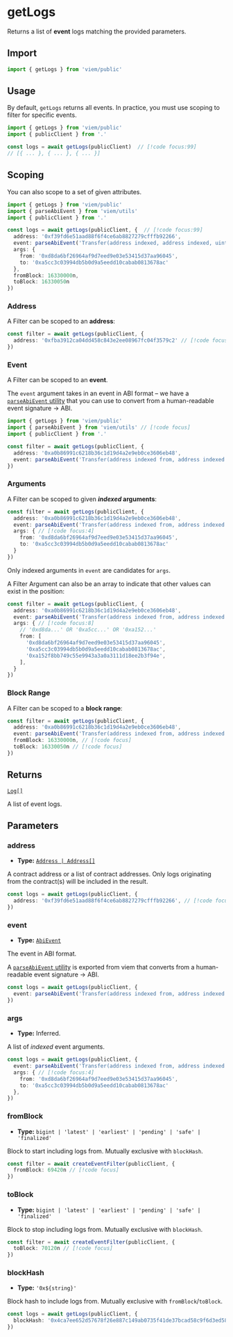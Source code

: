 # getLogs

Returns a list of **event** logs matching the provided parameters. 

## Import

```ts
import { getLogs } from 'viem/public'
```

## Usage

By default, `getLogs` returns all events. In practice, you must use scoping to filter for specific events.

```ts
import { getLogs } from 'viem/public'
import { publicClient } from '.'

const logs = await getLogs(publicClient)  // [!code focus:99]
// [{ ... }, { ... }, { ... }]
```

## Scoping

You can also scope to a set of given attributes.

```ts
import { getLogs } from 'viem/public'
import { parseAbiEvent } from 'viem/utils'
import { publicClient } from '.'

const logs = await getLogs(publicClient, {  // [!code focus:99]
  address: '0xf39fd6e51aad88f6f4ce6ab8827279cfffb92266',
  event: parseAbiEvent('Transfer(address indexed, address indexed, uint256)'),
  args: {
    from: '0xd8da6bf26964af9d7eed9e03e53415d37aa96045',
    to: '0xa5cc3c03994db5b0d9a5eedd10cabab0813678ac'
  },
  fromBlock: 16330000n,
  toBlock: 16330050n
})
```

### Address

A Filter can be scoped to an **address**:

```ts
const filter = await getLogs(publicClient, {
  address: '0xfba3912ca04dd458c843e2ee08967fc04f3579c2' // [!code focus]
})
```

### Event

A Filter can be scoped to an **event**.

The `event` argument takes in an event in ABI format – we have a [`parseAbiEvent` utility](/docs/contract/parseAbiEvent) that you can use to convert from a human-readable event signature → ABI.

```ts
import { getLogs } from 'viem/public'
import { parseAbiEvent } from 'viem/utils' // [!code focus]
import { publicClient } from '.'

const filter = await getLogs(publicClient, {
  address: '0xa0b86991c6218b36c1d19d4a2e9eb0ce3606eb48',
  event: parseAbiEvent('Transfer(address indexed from, address indexed to, uint256 value)'), // [!code focus]
})
```

### Arguments

A Filter can be scoped to given **_indexed_ arguments**:

```ts
const filter = await getLogs(publicClient, {
  address: '0xa0b86991c6218b36c1d19d4a2e9eb0ce3606eb48',
  event: parseAbiEvent('Transfer(address indexed from, address indexed to, uint256 value)'),
  args: { // [!code focus:4]
    from: '0xd8da6bf26964af9d7eed9e03e53415d37aa96045',
    to: '0xa5cc3c03994db5b0d9a5eedd10cabab0813678ac'
  }
})
```

Only indexed arguments in `event` are candidates for `args`.

A Filter Argument can also be an array to indicate that other values can exist in the position:

```ts
const filter = await getLogs(publicClient, {
  address: '0xa0b86991c6218b36c1d19d4a2e9eb0ce3606eb48',
  event: parseAbiEvent('Transfer(address indexed from, address indexed to, uint256 value)'),
  args: { // [!code focus:8]
    // '0xd8da...' OR '0xa5cc...' OR '0xa152...'
    from: [
      '0xd8da6bf26964af9d7eed9e03e53415d37aa96045', 
      '0xa5cc3c03994db5b0d9a5eedd10cabab0813678ac',
      '0xa152f8bb749c55e9943a3a0a3111d18ee2b3f94e',
    ],
  }
})
```

### Block Range

A Filter can be scoped to a **block range**:

```ts
const filter = await getLogs(publicClient, {
  address: '0xa0b86991c6218b36c1d19d4a2e9eb0ce3606eb48',
  event: parseAbiEvent('Transfer(address indexed from, address indexed to, uint256 value)'),
  fromBlock: 16330000n, // [!code focus]
  toBlock: 16330050n // [!code focus]
})
```

## Returns

[`Log[]`](/docs/glossary/types#TODO)

A list of event logs.

## Parameters

### address

- **Type:** [`Address | Address[]`](/docs/glossary/types#TODO)

A contract address or a list of contract addresses. Only logs originating from the contract(s) will be included in the result.

```ts
const logs = await getLogs(publicClient, {
  address: '0xf39fd6e51aad88f6f4ce6ab8827279cfffb92266', // [!code focus]
})
```

### event

- **Type:** [`AbiEvent`](/docs/glossary/types#TODO)

The event in ABI format.

A [`parseAbiEvent` utility](/docs/contract/parseAbiEvent) is exported from viem that converts from a human-readable event signature → ABI.

```ts
const logs = await getLogs(publicClient, {
  event: parseAbiEvent('Transfer(address indexed from, address indexed to, uint256 value)'), // [!code focus]
})
```

### args

- **Type:** Inferred.

A list of _indexed_ event arguments.

```ts
const logs = await getLogs(publicClient, {
  event: parseAbiEvent('Transfer(address indexed from, address indexed to, uint256 value)'),
  args: { // [!code focus:4]
    from: '0xd8da6bf26964af9d7eed9e03e53415d37aa96045',
    to: '0xa5cc3c03994db5b0d9a5eedd10cabab0813678ac'
  },
})
```

### fromBlock

- **Type:** `bigint | 'latest' | 'earliest' | 'pending' | 'safe' | 'finalized'`

Block to start including logs from. Mutually exclusive with `blockHash`.

```ts
const filter = await createEventFilter(publicClient, {
  fromBlock: 69420n // [!code focus]
})
```

### toBlock

- **Type:** `bigint | 'latest' | 'earliest' | 'pending' | 'safe' | 'finalized'`

Block to stop including logs from. Mutually exclusive with `blockHash`.

```ts
const filter = await createEventFilter(publicClient, {
  toBlock: 70120n // [!code focus]
})
```

### blockHash

- **Type:** `'0x${string}'`

Block hash to include logs from. Mutually exclusive with `fromBlock`/`toBlock`.

```ts
const logs = await getLogs(publicClient, {
  blockHash: '0x4ca7ee652d57678f26e887c149ab0735f41de37bcad58c9f6d3ed5824f15b74d' // [!code focus]
})
```